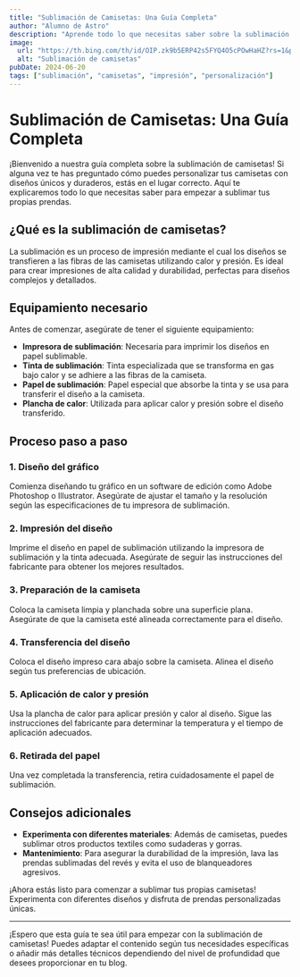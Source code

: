 ```yaml
---
title: "Sublimación de Camisetas: Una Guía Completa"
author: "Alumno de Astro"
description: "Aprende todo lo que necesitas saber sobre la sublimación de camisetas."
image:
  url: "https://th.bing.com/th/id/OIP.zk9b5ERP42s5FYQ4O5cPOwHaHZ?rs=1&pid=ImgDetMain"
  alt: "Sublimación de camisetas"
pubDate: 2024-06-20
tags: ["sublimación", "camisetas", "impresión", "personalización"]
---
```


# Sublimación de Camisetas: Una Guía Completa

¡Bienvenido a nuestra guía completa sobre la sublimación de camisetas! Si alguna vez te has preguntado cómo puedes personalizar tus camisetas con diseños únicos y duraderos, estás en el lugar correcto. Aquí te explicaremos todo lo que necesitas saber para empezar a sublimar tus propias prendas.

## ¿Qué es la sublimación de camisetas?

La sublimación es un proceso de impresión mediante el cual los diseños se transfieren a las fibras de las camisetas utilizando calor y presión. Es ideal para crear impresiones de alta calidad y durabilidad, perfectas para diseños complejos y detallados.

## Equipamiento necesario

Antes de comenzar, asegúrate de tener el siguiente equipamiento:

- **Impresora de sublimación**: Necesaria para imprimir los diseños en papel sublimable.
- **Tinta de sublimación**: Tinta especializada que se transforma en gas bajo calor y se adhiere a las fibras de la camiseta.
- **Papel de sublimación**: Papel especial que absorbe la tinta y se usa para transferir el diseño a la camiseta.
- **Plancha de calor**: Utilizada para aplicar calor y presión sobre el diseño transferido.

## Proceso paso a paso

### 1. Diseño del gráfico

Comienza diseñando tu gráfico en un software de edición como Adobe Photoshop o Illustrator. Asegúrate de ajustar el tamaño y la resolución según las especificaciones de tu impresora de sublimación.

### 2. Impresión del diseño

Imprime el diseño en papel de sublimación utilizando la impresora de sublimación y la tinta adecuada. Asegúrate de seguir las instrucciones del fabricante para obtener los mejores resultados.

### 3. Preparación de la camiseta

Coloca la camiseta limpia y planchada sobre una superficie plana. Asegúrate de que la camiseta esté alineada correctamente para el diseño.

### 4. Transferencia del diseño

Coloca el diseño impreso cara abajo sobre la camiseta. Alinea el diseño según tus preferencias de ubicación.

### 5. Aplicación de calor y presión

Usa la plancha de calor para aplicar presión y calor al diseño. Sigue las instrucciones del fabricante para determinar la temperatura y el tiempo de aplicación adecuados.

### 6. Retirada del papel

Una vez completada la transferencia, retira cuidadosamente el papel de sublimación.

## Consejos adicionales

- **Experimenta con diferentes materiales**: Además de camisetas, puedes sublimar otros productos textiles como sudaderas y gorras.
- **Mantenimiento**: Para asegurar la durabilidad de la impresión, lava las prendas sublimadas del revés y evita el uso de blanqueadores agresivos.

¡Ahora estás listo para comenzar a sublimar tus propias camisetas! Experimenta con diferentes diseños y disfruta de prendas personalizadas únicas.

---

¡Espero que esta guía te sea útil para empezar con la sublimación de camisetas! Puedes adaptar el contenido según tus necesidades específicas o añadir más detalles técnicos dependiendo del nivel de profundidad que desees proporcionar en tu blog.
